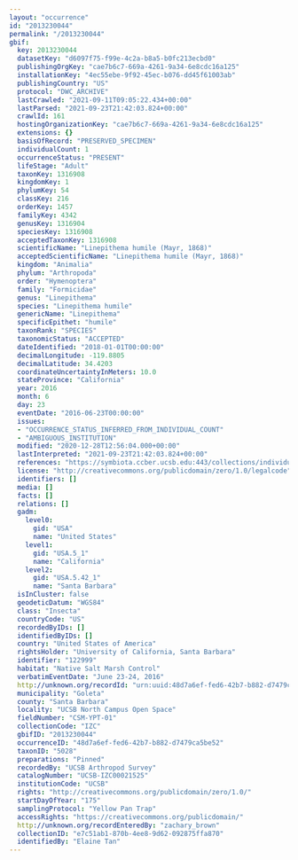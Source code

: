```yaml
---
layout: "occurrence"
id: "2013230044"
permalink: "/2013230044"
gbif:
  key: 2013230044
  datasetKey: "d6097f75-f99e-4c2a-b8a5-b0fc213ecbd0"
  publishingOrgKey: "cae7b6c7-669a-4261-9a34-6e8cdc16a125"
  installationKey: "4ec55ebe-9f92-45ec-b076-dd45f61003ab"
  publishingCountry: "US"
  protocol: "DWC_ARCHIVE"
  lastCrawled: "2021-09-11T09:05:22.434+00:00"
  lastParsed: "2021-09-23T21:42:03.824+00:00"
  crawlId: 161
  hostingOrganizationKey: "cae7b6c7-669a-4261-9a34-6e8cdc16a125"
  extensions: {}
  basisOfRecord: "PRESERVED_SPECIMEN"
  individualCount: 1
  occurrenceStatus: "PRESENT"
  lifeStage: "Adult"
  taxonKey: 1316908
  kingdomKey: 1
  phylumKey: 54
  classKey: 216
  orderKey: 1457
  familyKey: 4342
  genusKey: 1316904
  speciesKey: 1316908
  acceptedTaxonKey: 1316908
  scientificName: "Linepithema humile (Mayr, 1868)"
  acceptedScientificName: "Linepithema humile (Mayr, 1868)"
  kingdom: "Animalia"
  phylum: "Arthropoda"
  order: "Hymenoptera"
  family: "Formicidae"
  genus: "Linepithema"
  species: "Linepithema humile"
  genericName: "Linepithema"
  specificEpithet: "humile"
  taxonRank: "SPECIES"
  taxonomicStatus: "ACCEPTED"
  dateIdentified: "2018-01-01T00:00:00"
  decimalLongitude: -119.8805
  decimalLatitude: 34.4203
  coordinateUncertaintyInMeters: 10.0
  stateProvince: "California"
  year: 2016
  month: 6
  day: 23
  eventDate: "2016-06-23T00:00:00"
  issues:
  - "OCCURRENCE_STATUS_INFERRED_FROM_INDIVIDUAL_COUNT"
  - "AMBIGUOUS_INSTITUTION"
  modified: "2020-12-28T12:56:04.000+00:00"
  lastInterpreted: "2021-09-23T21:42:03.824+00:00"
  references: "https://symbiota.ccber.ucsb.edu:443/collections/individual/index.php?occid=122999"
  license: "http://creativecommons.org/publicdomain/zero/1.0/legalcode"
  identifiers: []
  media: []
  facts: []
  relations: []
  gadm:
    level0:
      gid: "USA"
      name: "United States"
    level1:
      gid: "USA.5_1"
      name: "California"
    level2:
      gid: "USA.5.42_1"
      name: "Santa Barbara"
  isInCluster: false
  geodeticDatum: "WGS84"
  class: "Insecta"
  countryCode: "US"
  recordedByIDs: []
  identifiedByIDs: []
  country: "United States of America"
  rightsHolder: "University of California, Santa Barbara"
  identifier: "122999"
  habitat: "Native Salt Marsh Control"
  verbatimEventDate: "June 23-24, 2016"
  http://unknown.org/recordId: "urn:uuid:48d7a6ef-fed6-42b7-b882-d7479ca5be52"
  municipality: "Goleta"
  county: "Santa Barbara"
  locality: "UCSB North Campus Open Space"
  fieldNumber: "CSM-YPT-01"
  collectionCode: "IZC"
  gbifID: "2013230044"
  occurrenceID: "48d7a6ef-fed6-42b7-b882-d7479ca5be52"
  taxonID: "5028"
  preparations: "Pinned"
  recordedBy: "UCSB Arthropod Survey"
  catalogNumber: "UCSB-IZC00021525"
  institutionCode: "UCSB"
  rights: "http://creativecommons.org/publicdomain/zero/1.0/"
  startDayOfYear: "175"
  samplingProtocol: "Yellow Pan Trap"
  accessRights: "https://creativecommons.org/publicdomain/"
  http://unknown.org/recordEnteredBy: "zachary_brown"
  collectionID: "e7c51ab1-870b-4ee8-9d62-092875ffa870"
  identifiedBy: "Elaine Tan"
---
```

